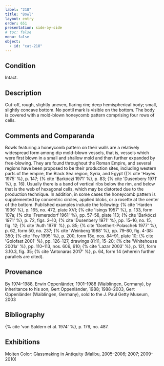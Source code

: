 ```yaml
---
label: "218"
title: "Bowl"
layout: entry
order: 651
presentation: side-by-side
# toc: false
menu: false
object:
  - id: "cat-218"
---
```


## Condition

Intact.

## Description

Cut-off, rough, slightly uneven, flaring rim; deep hemispherical body; small, slightly concave bottom. No pontil mark is visible on the bottom. The body is covered with a mold-blown honeycomb pattern comprising four rows of cells.

## Comments and Comparanda

Bowls featuring a honeycomb pattern on their walls are a relatively widespread form among dip mold–blown vessels, that is, vessels which were first blown in a small and shallow mold and then further expanded by free-blowing. They are found throughout the Roman Empire, and several regions have been proposed to be their production sites, including western parts of the empire, the Black Sea region, Syria, and Egypt ({% cite 'Hayes 1975' %}, p. 147; {% cite 'Barkóczi 1971' %}, p. 83; {% cite 'Dusenbery 1971' %}, p. 16). Usually there is a band of vertical ribs below the rim, and below that is the web of hexagonal cells, which may be distorted due to the production technique. In addition, in some cases the honeycomb pattern is supplemented by concentric circles, applied blobs, or a rosette at the center of the bottom. Published examples include the following: {% cite 'Harden 1936' %}, p. 165, no. 472, plate XVI; {% cite 'Isings 1957' %}, p. 133, form 107a; {% cite 'Fremersdorf 1961' %}, pp. 57–58, plate 113; {% cite 'Barkóczi 1971' %}, p. 72, figs. 2–10; {% cite 'Dusenbery 1971' %}, pp. 15–16, no. 15, fig. 12; {% cite 'Auth 1976' %}, p. 85; {% cite 'Goethert-Polaschek 1977' %}, p. 62, form 50, no. 237; {% cite 'Weinberg 1988' %}, pp. 79–80, fig. 4-38: 350; {% cite 'Foy 1995' %}, p. 200, form 13e, nos. 84–91, plate 10; {% cite 'Golofast 2001' %}, pp. 126–127, drawings 81:11, 15–20; {% cite 'Whitehouse 2001a' %}, pp. 110–113, nos. 606, 610; {% cite 'Lazar 2003' %}, p. 121, form 3.10.3, fig. 35; {% cite 'Antonaras 2017' %}, p. 64, form 14 (wherein further parallels are cited).

## Provenance

By 1974–1988, Erwin Oppenländer, 1901–1988 (Waiblingen, Germany), by inheritance to his son, Gert Oppenländer, 1988; 1988–2003, Gert Oppenländer (Waiblingen, Germany), sold to the J. Paul Getty Museum, 2003

## Bibliography

{% cite 'von Saldern et al. 1974' %}, p. 176, no. 487.

## Exhibitions

Molten Color: Glassmaking in Antiquity (Malibu, 2005–2006; 2007; 2009–2010)